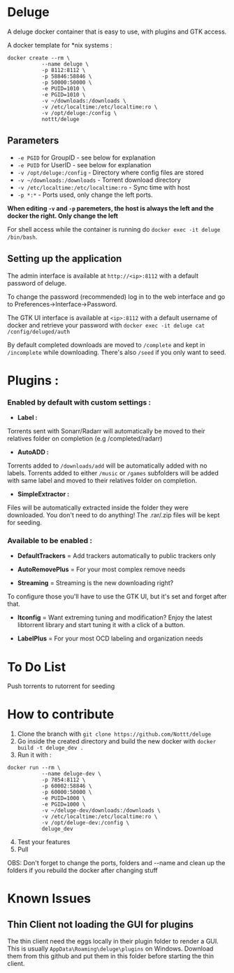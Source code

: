 # Deluge

A deluge docker container that is easy to use, with plugins and GTK access.

A docker template for *nix systems  :

```
docker create --rm \
           --name deluge \
           -p 8112:8112 \
           -p 58846:58846 \
           -p 50000:50000 \
           -e PUID=1010 \
           -e PGID=1010 \
           -v ~/downloads:/downloads \
           -v /etc/localtime:/etc/localtime:ro \
           -v /opt/deluge:/config \
           nottt/deluge
```
## Parameters

* `-e PGID` for GroupID - see below for explanation
* `-e PUID` for UserID - see below for explanation
* `-v /opt/deluge:/config` - Directory where config files are stored
* `-v ~/downloads:/downloads` - Torrent download directory
* `-v /etc/localtime:/etc/localtime:ro` - Sync time with host
* `-p *:*` - Ports used, only change the left ports.

**When editing `-v` and `-p` paremeters, the host is always the left and the docker the right. Only change the left**

For shell access while the container is running do `docker exec -it deluge /bin/bash`.

## Setting up the application 

The admin interface is available at `http://<ip>:8112` with a default password of deluge.

To change the password (recommended) log in to the web interface and go to Preferences->Interface->Password.

The GTK UI interface is available at `<ip>:8112` with a default username of docker and retrieve your password with `docker exec -it deluge cat /config/deluged/auth`

By default completed downloads are moved to `/complete` and kept in `/incomplete` while downloading. There's also `/seed` if you only want to seed.

# Plugins : 

### Enabled by default with custom settings :

* **Label :**

Torrents sent with Sonarr/Radarr will automatically be moved to their relatives folder on completion (e.g /completed/radarr)

* **AutoADD :**

Torrents added to `/downloads/add` will be automatically added with no labels.
Torrents added to either `/music` or `/games` subfolders will be added with same label and moved to their relatives folder on completion.

* **SimpleExtractor :**

Files will be automatically extracted inside the folder they were downloaded. You don't need to do anything! The .rar/.zip files will be kept for seeding. 

### Available to be enabled :

* **DefaultTrackers** = Add trackers automatically to public trackers only

* **AutoRemovePlus** = For your most complex remove needs

* **Streaming** = Streaming is the new downloading right?

To configure those you'll have to use the GTK UI, but it's set and forget after that.

* **ltconfig** = Want extreming tuning and modification? Enjoy the latest libtorrent library and start tuning it with a click of a button.

* **LabelPlus** = For your most OCD labeling and organization needs

# To Do List

Push torrents to rutorrent for seeding

# How to contribute

1. Clone the branch with `git clone https://github.com/Nottt/deluge`
2. Go inside the created directory and build the new docker with `docker build -t deluge_dev .`
3. Run it with :
```
docker run --rm \
           --name deluge-dev \
           -p 7854:8112 \
           -p 60002:58846 \
           -p 60000:50000 \
           -e PUID=1000 \
           -e PGID=1000 \
           -v ~/deluge-dev/downloads:/downloads \
           -v /etc/localtime:/etc/localtime:ro \
           -v /opt/deluge-dev:/config \
           deluge_dev
```
4. Test your features
5. Pull 

OBS: Don't forget to change the ports, folders and --name and clean up the folders if you rebuild the docker after changing stuff

# Known Issues 

## Thin Client not loading the GUI for plugins

The thin client need the eggs locally in their plugin folder to render a GUI. This is usually `AppData\Roaming\deluge\plugins` on Windows. Download them from this github and put them in this folder before starting the thin client. 
